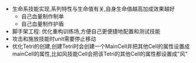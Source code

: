 - 生命系技能实现,系列特性与生命值有关,自身生命值越高加成效果越好
    - 自己血量制作制单
    - 自己血量制作护盾
- 脚手架工程: 优化重构训练场,方便自己更便捷地配置和测试技能
- 攻击和施放技能时unit需要停止移动
- 优化Tetri的创建,创建Tetri时会创建一个MainCell并把其他Cell的属性设置成mainCell的属性,比如风技能Cell会把该Tetri的其他Cell的属性都设置成"风"